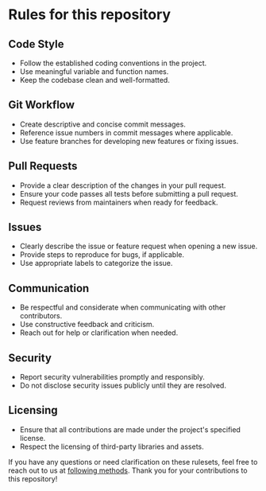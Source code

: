 # Rules for this repository

## Code Style

- Follow the established coding conventions in the project.
- Use meaningful variable and function names.
- Keep the codebase clean and well-formatted.

## Git Workflow

- Create descriptive and concise commit messages.
- Reference issue numbers in commit messages where applicable.
- Use feature branches for developing new features or fixing issues.

## Pull Requests

- Provide a clear description of the changes in your pull request.
- Ensure your code passes all tests before submitting a pull request.
- Request reviews from maintainers when ready for feedback.

## Issues

- Clearly describe the issue or feature request when opening a new issue.
- Provide steps to reproduce for bugs, if applicable.
- Use appropriate labels to categorize the issue.

## Communication

- Be respectful and considerate when communicating with other contributors.
- Use constructive feedback and criticism.
- Reach out for help or clarification when needed.

## Security

- Report security vulnerabilities promptly and responsibly.
- Do not disclose security issues publicly until they are resolved.

## Licensing

- Ensure that all contributions are made under the project's specified license.
- Respect the licensing of third-party libraries and assets.

If you have any questions or need clarification on these rulesets, feel free to reach out to us at [following methods](https://carson-we.github.io/Carson-We.github.io/contact.html). Thank you for your contributions to this repository!